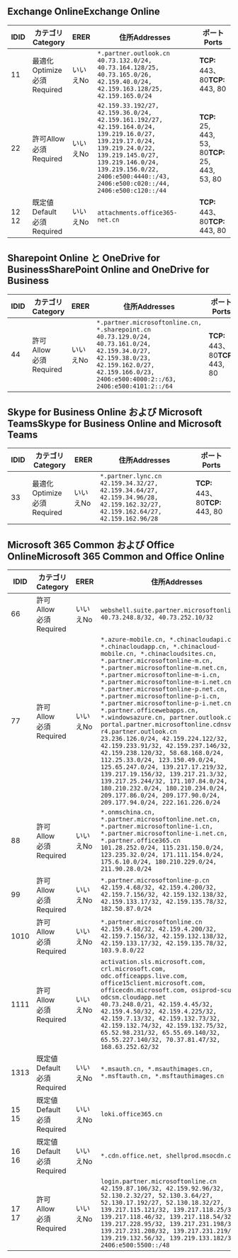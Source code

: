 <!--THIS FILE IS AUTOMATICALLY GENERATED. MANUAL CHANGES WILL BE OVERWRITTEN.-->
<!--Please contact the Office 365 Endpoints team with any questions.-->
<!--China endpoints version 2021032900-->
<!--File generated 2021-05-18 11:00:53.9210-->

## <a name="exchange-online"></a><span data-ttu-id="57537-101">Exchange Online</span><span class="sxs-lookup"><span data-stu-id="57537-101">Exchange Online</span></span>

<span data-ttu-id="57537-102">ID</span><span class="sxs-lookup"><span data-stu-id="57537-102">ID</span></span> | <span data-ttu-id="57537-103">カテゴリ</span><span class="sxs-lookup"><span data-stu-id="57537-103">Category</span></span> | <span data-ttu-id="57537-104">ER</span><span class="sxs-lookup"><span data-stu-id="57537-104">ER</span></span> | <span data-ttu-id="57537-105">住所</span><span class="sxs-lookup"><span data-stu-id="57537-105">Addresses</span></span> | <span data-ttu-id="57537-106">ポート</span><span class="sxs-lookup"><span data-stu-id="57537-106">Ports</span></span>
-- | -------------------- | -- | ---------------------------------------------------------------------------------------------------------------------------------------------------------------------------------------------------------------------------------------------- | ------------------------
<span data-ttu-id="57537-107">1</span><span class="sxs-lookup"><span data-stu-id="57537-107">1</span></span> | <span data-ttu-id="57537-108">最適化</span><span class="sxs-lookup"><span data-stu-id="57537-108">Optimize</span></span><BR><span data-ttu-id="57537-109">必須</span><span class="sxs-lookup"><span data-stu-id="57537-109">Required</span></span> | <span data-ttu-id="57537-110">いいえ</span><span class="sxs-lookup"><span data-stu-id="57537-110">No</span></span> | `*.partner.outlook.cn`<BR>`40.73.132.0/24, 40.73.164.128/25, 40.73.165.0/26, 42.159.40.0/24, 42.159.163.128/25, 42.159.165.0/24` | <span data-ttu-id="57537-111">**TCP:** 443、80</span><span class="sxs-lookup"><span data-stu-id="57537-111">**TCP:** 443, 80</span></span>
<span data-ttu-id="57537-112">2</span><span class="sxs-lookup"><span data-stu-id="57537-112">2</span></span> | <span data-ttu-id="57537-113">許可</span><span class="sxs-lookup"><span data-stu-id="57537-113">Allow</span></span><BR><span data-ttu-id="57537-114">必須</span><span class="sxs-lookup"><span data-stu-id="57537-114">Required</span></span> | <span data-ttu-id="57537-115">いいえ</span><span class="sxs-lookup"><span data-stu-id="57537-115">No</span></span> | `42.159.33.192/27, 42.159.36.0/24, 42.159.161.192/27, 42.159.164.0/24, 139.219.16.0/27, 139.219.17.0/24, 139.219.24.0/22, 139.219.145.0/27, 139.219.146.0/24, 139.219.156.0/22, 2406:e500:4440::/43, 2406:e500:c020::/44, 2406:e500:c120::/44` | <span data-ttu-id="57537-116">**TCP:** 25, 443, 53, 80</span><span class="sxs-lookup"><span data-stu-id="57537-116">**TCP:** 25, 443, 53, 80</span></span>
<span data-ttu-id="57537-117">12 </span><span class="sxs-lookup"><span data-stu-id="57537-117">12</span></span> | <span data-ttu-id="57537-118">既定値</span><span class="sxs-lookup"><span data-stu-id="57537-118">Default</span></span><BR><span data-ttu-id="57537-119">必須</span><span class="sxs-lookup"><span data-stu-id="57537-119">Required</span></span> | <span data-ttu-id="57537-120">いいえ</span><span class="sxs-lookup"><span data-stu-id="57537-120">No</span></span> | `attachments.office365-net.cn` | <span data-ttu-id="57537-121">**TCP:** 443、80</span><span class="sxs-lookup"><span data-stu-id="57537-121">**TCP:** 443, 80</span></span>

## <a name="sharepoint-online-and-onedrive-for-business"></a><span data-ttu-id="57537-122">Sharepoint Online と OneDrive for Business</span><span class="sxs-lookup"><span data-stu-id="57537-122">SharePoint Online and OneDrive for Business</span></span>

<span data-ttu-id="57537-123">ID</span><span class="sxs-lookup"><span data-stu-id="57537-123">ID</span></span> | <span data-ttu-id="57537-124">カテゴリ</span><span class="sxs-lookup"><span data-stu-id="57537-124">Category</span></span> | <span data-ttu-id="57537-125">ER</span><span class="sxs-lookup"><span data-stu-id="57537-125">ER</span></span> | <span data-ttu-id="57537-126">住所</span><span class="sxs-lookup"><span data-stu-id="57537-126">Addresses</span></span> | <span data-ttu-id="57537-127">ポート</span><span class="sxs-lookup"><span data-stu-id="57537-127">Ports</span></span>
-- | ----------------- | -- | --------------------------------------------------------------------------------------------------------------------------------------------------------------------------------------------------- | ----------------
<span data-ttu-id="57537-128">4</span><span class="sxs-lookup"><span data-stu-id="57537-128">4</span></span> | <span data-ttu-id="57537-129">許可</span><span class="sxs-lookup"><span data-stu-id="57537-129">Allow</span></span><BR><span data-ttu-id="57537-130">必須</span><span class="sxs-lookup"><span data-stu-id="57537-130">Required</span></span> | <span data-ttu-id="57537-131">いいえ</span><span class="sxs-lookup"><span data-stu-id="57537-131">No</span></span> | `*.partner.microsoftonline.cn, *.sharepoint.cn`<BR>`40.73.129.0/24, 40.73.161.0/24, 42.159.34.0/27, 42.159.38.0/23, 42.159.162.0/27, 42.159.166.0/23, 2406:e500:4000:2::/63, 2406:e500:4101:2::/64` | <span data-ttu-id="57537-132">**TCP:** 443、80</span><span class="sxs-lookup"><span data-stu-id="57537-132">**TCP:** 443, 80</span></span>

## <a name="skype-for-business-online-and-microsoft-teams"></a><span data-ttu-id="57537-133">Skype for Business Online および Microsoft Teams</span><span class="sxs-lookup"><span data-stu-id="57537-133">Skype for Business Online and Microsoft Teams</span></span>

<span data-ttu-id="57537-134">ID</span><span class="sxs-lookup"><span data-stu-id="57537-134">ID</span></span> | <span data-ttu-id="57537-135">カテゴリ</span><span class="sxs-lookup"><span data-stu-id="57537-135">Category</span></span> | <span data-ttu-id="57537-136">ER</span><span class="sxs-lookup"><span data-stu-id="57537-136">ER</span></span> | <span data-ttu-id="57537-137">住所</span><span class="sxs-lookup"><span data-stu-id="57537-137">Addresses</span></span> | <span data-ttu-id="57537-138">ポート</span><span class="sxs-lookup"><span data-stu-id="57537-138">Ports</span></span>
-- | -------------------- | -- | -------------------------------------------------------------------------------------------------------------------------------- | ----------------
<span data-ttu-id="57537-139">3</span><span class="sxs-lookup"><span data-stu-id="57537-139">3</span></span> | <span data-ttu-id="57537-140">最適化</span><span class="sxs-lookup"><span data-stu-id="57537-140">Optimize</span></span><BR><span data-ttu-id="57537-141">必須</span><span class="sxs-lookup"><span data-stu-id="57537-141">Required</span></span> | <span data-ttu-id="57537-142">いいえ</span><span class="sxs-lookup"><span data-stu-id="57537-142">No</span></span> | `*.partner.lync.cn`<BR>`42.159.34.32/27, 42.159.34.64/27, 42.159.34.96/28, 42.159.162.32/27, 42.159.162.64/27, 42.159.162.96/28` | <span data-ttu-id="57537-143">**TCP:** 443、80</span><span class="sxs-lookup"><span data-stu-id="57537-143">**TCP:** 443, 80</span></span>

## <a name="microsoft-365-common-and-office-online"></a><span data-ttu-id="57537-144">Microsoft 365 Common および Office Online</span><span class="sxs-lookup"><span data-stu-id="57537-144">Microsoft 365 Common and Office Online</span></span>

<span data-ttu-id="57537-145">ID</span><span class="sxs-lookup"><span data-stu-id="57537-145">ID</span></span> | <span data-ttu-id="57537-146">カテゴリ</span><span class="sxs-lookup"><span data-stu-id="57537-146">Category</span></span> | <span data-ttu-id="57537-147">ER</span><span class="sxs-lookup"><span data-stu-id="57537-147">ER</span></span> | <span data-ttu-id="57537-148">住所</span><span class="sxs-lookup"><span data-stu-id="57537-148">Addresses</span></span> | <span data-ttu-id="57537-149">ポート</span><span class="sxs-lookup"><span data-stu-id="57537-149">Ports</span></span>
-- | ------------------- | -- | ---------------------------------------------------------------------------------------------------------------------------------------------------------------------------------------------------------------------------------------------------------------------------------------------------------------------------------------------------------------------------------------------------------------------------------------------------------------------------------------------------------------------------------------------------------------------------------------------------------------------------------------------------------------------------------------------------------------------------------------------------------------------------------------------------------------------------------------------------------------------------- | ----------------
<span data-ttu-id="57537-150">6</span><span class="sxs-lookup"><span data-stu-id="57537-150">6</span></span> | <span data-ttu-id="57537-151">許可</span><span class="sxs-lookup"><span data-stu-id="57537-151">Allow</span></span><BR><span data-ttu-id="57537-152">必須</span><span class="sxs-lookup"><span data-stu-id="57537-152">Required</span></span> | <span data-ttu-id="57537-153">いいえ</span><span class="sxs-lookup"><span data-stu-id="57537-153">No</span></span> | `webshell.suite.partner.microsoftonline.cn`<BR>`40.73.248.8/32, 40.73.252.10/32` | <span data-ttu-id="57537-154">**TCP:** 443、80</span><span class="sxs-lookup"><span data-stu-id="57537-154">**TCP:** 443, 80</span></span>
<span data-ttu-id="57537-155">7</span><span class="sxs-lookup"><span data-stu-id="57537-155">7</span></span> | <span data-ttu-id="57537-156">許可</span><span class="sxs-lookup"><span data-stu-id="57537-156">Allow</span></span><BR><span data-ttu-id="57537-157">必須</span><span class="sxs-lookup"><span data-stu-id="57537-157">Required</span></span> | <span data-ttu-id="57537-158">いいえ</span><span class="sxs-lookup"><span data-stu-id="57537-158">No</span></span> | `*.azure-mobile.cn, *.chinacloudapi.cn, *.chinacloudapp.cn, *.chinacloud-mobile.cn, *.chinacloudsites.cn, *.partner.microsoftonline-m.cn, *.partner.microsoftonline-m.net.cn, *.partner.microsoftonline-m-i.cn, *.partner.microsoftonline-m-i.net.cn, *.partner.microsoftonline-p.net.cn, *.partner.microsoftonline-p-i.cn, *.partner.microsoftonline-p-i.net.cn, *.partner.officewebapps.cn, *.windowsazure.cn, partner.outlook.cn, portal.partner.microsoftonline.cdnsvc.com, r4.partner.outlook.cn`<BR>`23.236.126.0/24, 42.159.224.122/32, 42.159.233.91/32, 42.159.237.146/32, 42.159.238.120/32, 58.68.168.0/24, 112.25.33.0/24, 123.150.49.0/24, 125.65.247.0/24, 139.217.17.219/32, 139.217.19.156/32, 139.217.21.3/32, 139.217.25.244/32, 171.107.84.0/24, 180.210.232.0/24, 180.210.234.0/24, 209.177.86.0/24, 209.177.90.0/24, 209.177.94.0/24, 222.161.226.0/24` | <span data-ttu-id="57537-159">**TCP:** 443、80</span><span class="sxs-lookup"><span data-stu-id="57537-159">**TCP:** 443, 80</span></span>
<span data-ttu-id="57537-160">8</span><span class="sxs-lookup"><span data-stu-id="57537-160">8</span></span> | <span data-ttu-id="57537-161">許可</span><span class="sxs-lookup"><span data-stu-id="57537-161">Allow</span></span><BR><span data-ttu-id="57537-162">必須</span><span class="sxs-lookup"><span data-stu-id="57537-162">Required</span></span> | <span data-ttu-id="57537-163">いいえ</span><span class="sxs-lookup"><span data-stu-id="57537-163">No</span></span> | `*.onmschina.cn, *.partner.microsoftonline.net.cn, *.partner.microsoftonline-i.cn, *.partner.microsoftonline-i.net.cn, *.partner.office365.cn`<BR>`101.28.252.0/24, 115.231.150.0/24, 123.235.32.0/24, 171.111.154.0/24, 175.6.10.0/24, 180.210.229.0/24, 211.90.28.0/24` | <span data-ttu-id="57537-164">**TCP:** 443、80</span><span class="sxs-lookup"><span data-stu-id="57537-164">**TCP:** 443, 80</span></span>
<span data-ttu-id="57537-165">9</span><span class="sxs-lookup"><span data-stu-id="57537-165">9</span></span> | <span data-ttu-id="57537-166">許可</span><span class="sxs-lookup"><span data-stu-id="57537-166">Allow</span></span><BR><span data-ttu-id="57537-167">必須</span><span class="sxs-lookup"><span data-stu-id="57537-167">Required</span></span> | <span data-ttu-id="57537-168">いいえ</span><span class="sxs-lookup"><span data-stu-id="57537-168">No</span></span> | `*.partner.microsoftonline-p.cn`<BR>`42.159.4.68/32, 42.159.4.200/32, 42.159.7.156/32, 42.159.132.138/32, 42.159.133.17/32, 42.159.135.78/32, 182.50.87.0/24` | <span data-ttu-id="57537-169">**TCP:** 443、80</span><span class="sxs-lookup"><span data-stu-id="57537-169">**TCP:** 443, 80</span></span>
<span data-ttu-id="57537-170">10</span><span class="sxs-lookup"><span data-stu-id="57537-170">10</span></span> | <span data-ttu-id="57537-171">許可</span><span class="sxs-lookup"><span data-stu-id="57537-171">Allow</span></span><BR><span data-ttu-id="57537-172">必須</span><span class="sxs-lookup"><span data-stu-id="57537-172">Required</span></span> | <span data-ttu-id="57537-173">いいえ</span><span class="sxs-lookup"><span data-stu-id="57537-173">No</span></span> | `*.partner.microsoftonline.cn`<BR>`42.159.4.68/32, 42.159.4.200/32, 42.159.7.156/32, 42.159.132.138/32, 42.159.133.17/32, 42.159.135.78/32, 103.9.8.0/22` | <span data-ttu-id="57537-174">**TCP:** 443、80</span><span class="sxs-lookup"><span data-stu-id="57537-174">**TCP:** 443, 80</span></span>
<span data-ttu-id="57537-175">11</span><span class="sxs-lookup"><span data-stu-id="57537-175">11</span></span> | <span data-ttu-id="57537-176">許可</span><span class="sxs-lookup"><span data-stu-id="57537-176">Allow</span></span><BR><span data-ttu-id="57537-177">必須</span><span class="sxs-lookup"><span data-stu-id="57537-177">Required</span></span> | <span data-ttu-id="57537-178">いいえ</span><span class="sxs-lookup"><span data-stu-id="57537-178">No</span></span> | `activation.sls.microsoft.com, crl.microsoft.com, odc.officeapps.live.com, office15client.microsoft.com, officecdn.microsoft.com, osiprod-scus01-odcsm.cloudapp.net`<BR>`40.73.248.0/21, 42.159.4.45/32, 42.159.4.50/32, 42.159.4.225/32, 42.159.7.13/32, 42.159.132.73/32, 42.159.132.74/32, 42.159.132.75/32, 65.52.98.231/32, 65.55.69.140/32, 65.55.227.140/32, 70.37.81.47/32, 168.63.252.62/32` | <span data-ttu-id="57537-179">**TCP:** 443、80</span><span class="sxs-lookup"><span data-stu-id="57537-179">**TCP:** 443, 80</span></span>
<span data-ttu-id="57537-180">13</span><span class="sxs-lookup"><span data-stu-id="57537-180">13</span></span> | <span data-ttu-id="57537-181">既定値</span><span class="sxs-lookup"><span data-stu-id="57537-181">Default</span></span><BR><span data-ttu-id="57537-182">必須</span><span class="sxs-lookup"><span data-stu-id="57537-182">Required</span></span> | <span data-ttu-id="57537-183">いいえ</span><span class="sxs-lookup"><span data-stu-id="57537-183">No</span></span> | `*.msauth.cn, *.msauthimages.cn, *.msftauth.cn, *.msftauthimages.cn` | <span data-ttu-id="57537-184">**TCP:** 443、80</span><span class="sxs-lookup"><span data-stu-id="57537-184">**TCP:** 443, 80</span></span>
<span data-ttu-id="57537-185">15 </span><span class="sxs-lookup"><span data-stu-id="57537-185">15</span></span> | <span data-ttu-id="57537-186">既定値</span><span class="sxs-lookup"><span data-stu-id="57537-186">Default</span></span><BR><span data-ttu-id="57537-187">必須</span><span class="sxs-lookup"><span data-stu-id="57537-187">Required</span></span> | <span data-ttu-id="57537-188">いいえ</span><span class="sxs-lookup"><span data-stu-id="57537-188">No</span></span> | `loki.office365.cn` | <span data-ttu-id="57537-189">**TCP:** 443</span><span class="sxs-lookup"><span data-stu-id="57537-189">**TCP:** 443</span></span>
<span data-ttu-id="57537-190">16 </span><span class="sxs-lookup"><span data-stu-id="57537-190">16</span></span> | <span data-ttu-id="57537-191">既定値</span><span class="sxs-lookup"><span data-stu-id="57537-191">Default</span></span><BR><span data-ttu-id="57537-192">必須</span><span class="sxs-lookup"><span data-stu-id="57537-192">Required</span></span> | <span data-ttu-id="57537-193">いいえ</span><span class="sxs-lookup"><span data-stu-id="57537-193">No</span></span> | `*.cdn.office.net, shellprod.msocdn.com` | <span data-ttu-id="57537-194">**TCP:** 443</span><span class="sxs-lookup"><span data-stu-id="57537-194">**TCP:** 443</span></span>
<span data-ttu-id="57537-195">17 </span><span class="sxs-lookup"><span data-stu-id="57537-195">17</span></span> | <span data-ttu-id="57537-196">許可</span><span class="sxs-lookup"><span data-stu-id="57537-196">Allow</span></span><BR><span data-ttu-id="57537-197">必須</span><span class="sxs-lookup"><span data-stu-id="57537-197">Required</span></span> | <span data-ttu-id="57537-198">いいえ</span><span class="sxs-lookup"><span data-stu-id="57537-198">No</span></span> | `login.partner.microsoftonline.cn`<BR>`42.159.87.106/32, 42.159.92.96/32, 52.130.2.32/27, 52.130.3.64/27, 52.130.17.192/27, 52.130.18.32/27, 139.217.115.121/32, 139.217.118.25/32, 139.217.118.46/32, 139.217.118.54/32, 139.217.228.95/32, 139.217.231.198/32, 139.217.231.208/32, 139.217.231.219/32, 139.219.132.56/32, 139.219.133.182/32, 2406:e500:5500::/48` | <span data-ttu-id="57537-199">**TCP:** 443、80</span><span class="sxs-lookup"><span data-stu-id="57537-199">**TCP:** 443, 80</span></span>
